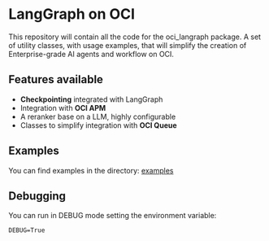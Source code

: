 # LangGraph on OCI
This repository will contain all the code for the oci_langraph package. A set of utility classes, with usage examples, that will simplify the creation of Enterprise-grade AI agents and workflow on OCI.

## Features available
* **Checkpointing** integrated with LangGraph
* Integration with **OCI APM**
* A reranker base on a LLM, highly configurable
* Classes to simplify integration with **OCI Queue**

## Examples
You can find examples in the directory:
[examples](./examples/)

## Debugging
You can run in DEBUG mode setting the environment variable:
```
DEBUG=True
```






